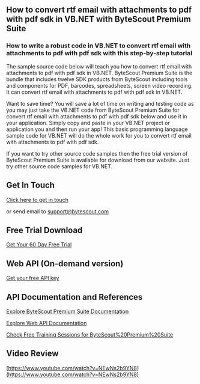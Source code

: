 ## How to convert rtf email with attachments to pdf with pdf sdk in VB.NET with ByteScout Premium Suite

### How to write a robust code in VB.NET to convert rtf email with attachments to pdf with pdf sdk with this step-by-step tutorial

The sample source code below will teach you how to convert rtf email with attachments to pdf with pdf sdk in VB.NET. ByteScout Premium Suite is the bundle that includes twelve SDK products from ByteScout including tools and components for PDF, barcodes, spreadsheets, screen video recording. It can convert rtf email with attachments to pdf with pdf sdk in VB.NET.

Want to save time? You will save a lot of time on writing and testing code as you may just take the VB.NET code from ByteScout Premium Suite for convert rtf email with attachments to pdf with pdf sdk below and use it in your application.  Simply copy and paste in your VB.NET project or application you and then run your app! This basic programming language sample code for VB.NET will do the whole work for you to convert rtf email with attachments to pdf with pdf sdk.

If you want to try other source code samples then the free trial version of ByteScout Premium Suite is available for download from our website. Just try other source code samples for VB.NET.

## Get In Touch

[Click here to get in touch](https://bytescout.zendesk.com/hc/en-us/requests/new?subject=ByteScout%20Premium%20Suite%20Question)

or send email to [support@bytescout.com](mailto:support@bytescout.com?subject=ByteScout%20Premium%20Suite%20Question) 

## Free Trial Download

[Get Your 60 Day Free Trial](https://bytescout.com/download/web-installer?utm_source=github-readme)

## Web API (On-demand version)

[Get your free API key](https://pdf.co/documentation/api?utm_source=github-readme)

## API Documentation and References

[Explore ByteScout Premium Suite Documentation](https://bytescout.com/documentation/index.html?utm_source=github-readme)

[Explore Web API Documentation](https://pdf.co/documentation/api?utm_source=github-readme)

[Check Free Training Sessions for ByteScout%20Premium%20Suite](https://academy.bytescout.com/)

## Video Review

[https://www.youtube.com/watch?v=NEwNs2b9YN8](https://www.youtube.com/watch?v=NEwNs2b9YN8)